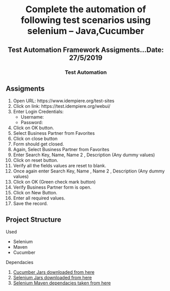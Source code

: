 <!DOCTYPE html>
<html>
<head>
<h1 align="center">Complete the automation of following test scenarios using selenium – Java,Cucumber</h1> 
<h2 align="center">Test Automation Framework Assigments...Date: 27/5/2019</h2>
   <h3 align="center">Test Automation </h3>
</head>
<body>
<h2>Assigments</h2>
<ol>
<li>Open URL: https://www.idempiere.org/test-sites</li>
<li>Click on link:  https://test.idempiere.org/webui/</li>
<li>Enter Login Credentials:
  <ul>
<li>Username:</li>
<li>Password:</li>
  </ul></li>
<li>Click on OK button.</li>
<li>Select Business Partner from Favorites</li>
<li>Click on close button</li>
<li>Form should get closed.</li>
<li>Again, Select Business Partner from Favorites</li>
<li>Enter Search Key, Name, Name 2 , Description (Any dummy values)</li>
<li>Click on reset button.</li>
<li>Verify all the fields values are reset to blank.</li>
<li>Once again enter Search Key, Name , Name 2 , Description (Any dummy values)</li>
<li>Click on OK (Green check mark button)</li>
<li>Verify Business Partner form is open.</li>
<li>Click on New Button.</li>
<li>Enter all required values.</li>
<li>Save the record.</li>
</ol>
<h2>Project Structure</h2>
<p>Used</p>
<ul>
  <li>Selenium</li>
  <li>Maven</li>
  <li>Cucumber</li>
</ul>

<p>Dependacies</p>
<ol>
 <li><a href="https://mvnrepository.com/artifact/info.cukes/cucumber-java/1.1.3">Cucumber Jars downloaded from here</a></li>
 <li> <a href="https://www.seleniumhq.org/download/">Selenium Jars downloaded from here</a></li>
 <li> <a href="https://www.seleniumhq.org/download/maven.jsp">Selenium Maven dependacies taken from here</a></li>
  
</ol>

</body>

</html>
